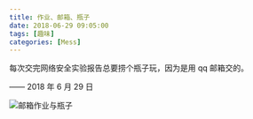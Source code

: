 ```yaml
---
title: 作业、邮箱、瓶子
date: 2018-06-29 09:05:00
tags: [趣味]
categories: [Mess]
---
```


每次交完网络安全实验报告总要捞个瓶子玩，因为是用 qq 邮箱交的。

—— 2018 年 6 月 29 日

![邮箱作业与瓶子](/images/邮箱作业与瓶子.png)